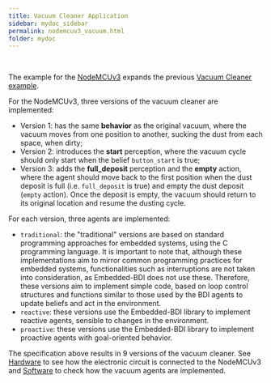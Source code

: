 ```yaml
---
title: Vacuum Cleaner Application
sidebar: mydoc_sidebar
permalink: nodemcuv3_vacuum.html
folder: mydoc
---
```


<br>

The example for the [NodeMCUv3](https://docsv2.zerynth.com/latest/reference/boards/nodemcu3/docs/) expands the previous [Vacuum Cleaner example](vacuum_cleaner_example.html).

For the NodeMCUv3, three versions of the vacuum cleaner are implemented:

* Version 1: has the same **behavior** as the original vacuum, where the vacuum moves from one position to another, sucking the dust from each space, when dirty;
* Version 2: introduces the **start** perception, where the vacuum cycle should only start when the belief `button_start` is true;
* Version 3: adds the **full_deposit** perception and the **empty** action, where the agent should move back to the first position when the dust deposit is full (i.e. `full_deposit` is true) and empty the dust deposit (`empty` action). Once the deposit is empty, the vacuum should return to its original location and resume the dusting cycle.

For each version, three agents are implemented:

* `traditional`: the "traditional" versions are based on standard programming approaches for embedded systems, using the C programming language. It is important to note that, although these implementations aim to mirror common programming practices for embedded systems, functionalities such as interruptions are not taken into consideration, as Embedded-BDI does not use these. Therefore, these versions aim to implement simple code, based on loop control structures and functions similar to those used by the BDI agents to update beliefs and act in the environment.
* `reactive`: these versions use the Embedded-BDI library to implement reactive agents, sensible to changes in the environment.
* `proactive`: these versions use the Embedded-BDI library to implement proactive agents with goal-oriented behavior.

The specification above results in 9 versions of the vacuum cleaner. See [Hardware](./nodemcuv3_hardware.html) to see how the electronic circuit is connected to the NodeMCUv3 and [Software](./nodemcuv3_software.html) to check how the vacuum agents are implemented.